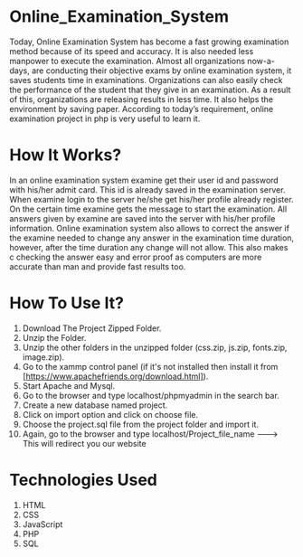 # Online_Examination_System
Today, Online Examination System has become a fast growing examination method because of its speed and accuracy. It is 
also needed less manpower to execute the examination. Almost all organizations now-a-days, are conducting their objective exams by online 
examination system, it saves students time in examinations. Organizations can also easily check the performance of the student that they give 
in an examination. As a result of this, organizations are releasing results in less time. It also helps the environment by saving paper. 
According to today’s requirement, online examination project in php is very useful to learn it. 

# How It Works?
In an online examination system examine get their user id and password with his/her admit card. This id is already saved in the examination server. 
When examine login to the server he/she get his/her profile already register. On the certain time examine gets the message to start the 
examination. All answers given by examine are saved into the server with his/her profile information. Online examination system also allows to 
correct the answer if the examine needed to change any answer in the examination time duration, however, after the time duration any change 
will not allow. This also makes c checking the answer easy and error proof as computers are more accurate than man and provide fast results 
too.

# How To Use It?
1. Download The Project Zipped Folder.
2. Unzip the Folder.
3. Unzip the other folders in the unzipped folder (css.zip, js.zip, fonts.zip, image.zip).
4. Go to the xammp control panel (if it's not installed then install it from [https://www.apachefriends.org/download.html]).
5. Start Apache and Mysql.
6. Go to the browser and type localhost/phpmyadmin in the search bar.
7. Create a new database named project.
8. Click on import option and click on choose file.
9. Choose the project.sql file from the project folder and import it.
10. Again, go to the browser and type localhost/Project_file_name ---> This will redirect you our website
    

# Technologies Used
1. HTML
2. CSS
3. JavaScript
4. PHP
5. SQL

